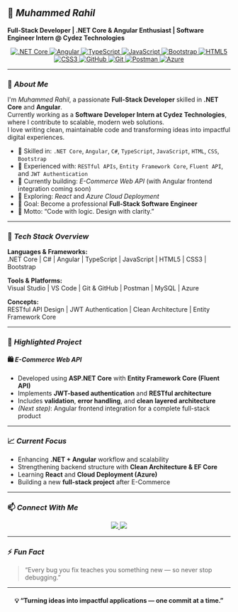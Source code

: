 ## 🌟 *Muhammed Rahil*

**Full-Stack Developer | .NET Core & Angular Enthusiast | Software Engineer Intern @ Cydez Technologies**  

<p align="center">
  <a href="https://dotnet.microsoft.com/" target="_blank">
    <img src="https://img.shields.io/badge/.NET_Core-512BD4?style=for-the-badge&logo=dotnet&logoColor=white" alt=".NET Core" />
  </a>
  <a href="https://angular.io/" target="_blank">
    <img src="https://img.shields.io/badge/Angular-DD0031?style=for-the-badge&logo=angular&logoColor=white" alt="Angular" />
  </a>
  <a href="https://www.typescriptlang.org/" target="_blank">
    <img src="https://img.shields.io/badge/TypeScript-007ACC?style=for-the-badge&logo=typescript&logoColor=white" alt="TypeScript" />
  </a>
  <a href="https://developer.mozilla.org/en-US/docs/Web/JavaScript" target="_blank">
    <img src="https://img.shields.io/badge/JavaScript-F7DF1E?style=for-the-badge&logo=javascript&logoColor=black" alt="JavaScript" />
  </a>
  <a href="https://getbootstrap.com/" target="_blank">
    <img src="https://img.shields.io/badge/Bootstrap-7952B3?style=for-the-badge&logo=bootstrap&logoColor=white" alt="Bootstrap" />
  </a>
  <a href="https://www.w3.org/html/" target="_blank">
    <img src="https://img.shields.io/badge/HTML5-E34F26?style=for-the-badge&logo=html5&logoColor=white" alt="HTML5" />
  </a>
  <a href="https://www.w3.org/Style/CSS/" target="_blank">
    <img src="https://img.shields.io/badge/CSS3-1572B6?style=for-the-badge&logo=css3&logoColor=white" alt="CSS3" />
  </a>
   <a href="https://github.com/" target="_blank">
    <img src="https://img.shields.io/badge/GitHub-181717?style=for-the-badge&logo=github&logoColor=white" alt="GitHub" />
  </a>
  <a href="https://git-scm.com/" target="_blank">
    <img src="https://img.shields.io/badge/Git-F05032?style=for-the-badge&logo=git&logoColor=white" alt="Git" />
  </a>
 
  <a href="https://postman.com/" target="_blank">
    <img src="https://img.shields.io/badge/Postman-FF6C37?style=for-the-badge&logo=postman&logoColor=white" alt="Postman" />
  </a>
  <a href="https://azure.microsoft.com/" target="_blank">
    <img src="https://img.shields.io/badge/Azure-0078D4?style=for-the-badge&logo=microsoftazure&logoColor=white" alt="Azure" />
  </a>
</p>

---

### 👋 *About Me*
I'm *Muhammed Rahil*, a passionate **Full-Stack Developer** skilled in **.NET Core** and **Angular**.  
Currently working as a **Software Developer Intern at Cydez Technologies**, where I contribute to scalable, modern web solutions.  
I love writing clean, maintainable code and transforming ideas into impactful digital experiences.

- 🧠 Skilled in: `.NET Core`, `Angular`, `C#`, `TypeScript`, `JavaScript`, `HTML`, `CSS`, `Bootstrap`  
- 🧩 Experienced with: `RESTful APIs`, `Entity Framework Core`, `Fluent API`, and `JWT Authentication`  
- 🚀 Currently building: *E-Commerce Web API* (with Angular frontend integration coming soon)  
- 🌱 Exploring: *React* and *Azure Cloud Deployment*  
- 🎯 Goal: Become a professional **Full-Stack Software Engineer**  
- 💬 Motto: “Code with logic. Design with clarity.”  

---

### 🧰 *Tech Stack Overview*

**Languages & Frameworks:**  
.NET Core | C# | Angular | TypeScript | JavaScript | HTML5 | CSS3 | Bootstrap  

**Tools & Platforms:**  
Visual Studio | VS Code | Git & GitHub | Postman | MySQL | Azure  

**Concepts:**  
RESTful API Design | JWT Authentication | Clean Architecture | Entity Framework Core  

---

### 🚀 *Highlighted Project*

#### 🛍️ *E-Commerce Web API*
- Developed using **ASP.NET Core** with **Entity Framework Core (Fluent API)**  
- Implements **JWT-based authentication** and **RESTful architecture**  
- Includes **validation**, **error handling**, and **clean layered architecture**  
- *(Next step)*: Angular frontend integration for a complete full-stack product  

---

### 📈 *Current Focus*
- Enhancing **.NET + Angular** workflow and scalability  
- Strengthening backend structure with **Clean Architecture & EF Core**  
- Learning **React** and **Cloud Deployment (Azure)**  
- Building a new **full-stack project** after E-Commerce  

---

### 📫 *Connect With Me*

<p align="center">
  <a href="mailto:muhammedrahil471@gmail.com">
    <img src="https://img.shields.io/badge/Gmail-D14836?style=for-the-badge&logo=gmail&logoColor=white"/>
  </a>
  <a href="https://www.linkedin.com/in/muhammedrahil/">
    <img src="https://img.shields.io/badge/LinkedIn-0077B5?style=for-the-badge&logo=linkedin&logoColor=white"/>
  </a>
</p>

---

### ⚡ *Fun Fact*
> “Every bug you fix teaches you something new — so never stop debugging.”

---



<h4 align="center">💡 “Turning ideas into impactful applications — one commit at a time.”</h4>
